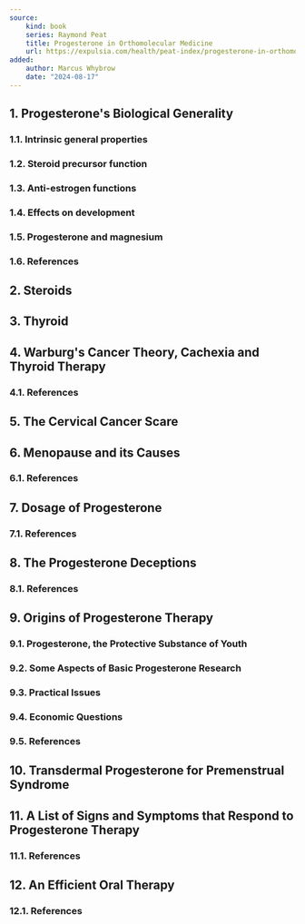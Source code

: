 ```yaml
---
source:
    kind: book
    series: Raymond Peat
    title: Progesterone in Orthomolecular Medicine
    url: https://expulsia.com/health/peat-index/progesterone-in-orthomolecular-medicine-ray-peat.pdf
added:
    author: Marcus Whybrow
    date: "2024-08-17"
---
```


## 1. Progesterone's Biological Generality

### 1.1. Intrinsic general properties

### 1.2. Steroid precursor function

### 1.3. Anti-estrogen functions 

### 1.4. Effects on development 

### 1.5. Progesterone and magnesium 

### 1.6. References

## 2. Steroids

## 3. Thyroid

## 4. Warburg's Cancer Theory, Cachexia and Thyroid Therapy

### 4.1. References

## 5. The Cervical Cancer Scare

## 6. Menopause and its Causes

### 6.1. References

## 7. Dosage of Progesterone 

### 7.1. References

## 8. The Progesterone Deceptions 

### 8.1. References

## 9. Origins of Progesterone Therapy 

### 9.1. Progesterone, the Protective Substance of Youth

### 9.2. Some Aspects of Basic Progesterone Research 

### 9.3. Practical Issues

### 9.4. Economic Questions

### 9.5. References

## 10. Transdermal Progesterone for Premenstrual Syndrome

## 11. A List of Signs and Symptoms that Respond to Progesterone Therapy

### 11.1. References

## 12. An Efficient Oral Therapy

### 12.1. References
